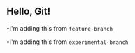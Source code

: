 ## Hello, Git!

-I'm adding this from `feature-branch`

-I'm adding this from `experimental-branch`
